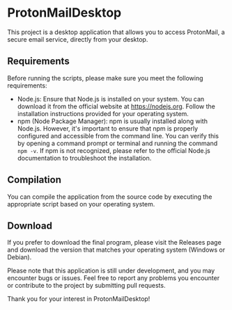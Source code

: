 # ProtonMailDesktop

This project is a desktop application that allows you to access ProtonMail, a secure email service, directly from your desktop.

## Requirements

Before running the scripts, please make sure you meet the following requirements:

- Node.js: Ensure that Node.js is installed on your system. You can download it from the official website at https://nodejs.org. Follow the installation instructions provided for your operating system.
- npm (Node Package Manager): npm is usually installed along with Node.js. However, it's important to ensure that npm is properly configured and accessible from the command line. You can verify this by opening a command prompt or terminal and running the command `npm -v`. If npm is not recognized, please refer to the official Node.js documentation to troubleshoot the installation.

## Compilation

You can compile the application from the source code by executing the appropriate script based on your operating system. 

## Download

If you prefer to download the final program, please visit the Releases page and download the version that matches your operating system (Windows or Debian).

Please note that this application is still under development, and you may encounter bugs or issues. Feel free to report any problems you encounter or contribute to the project by submitting pull requests.

Thank you for your interest in ProtonMailDesktop!
